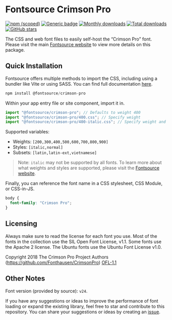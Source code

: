 # Fontsource Crimson Pro

[![npm (scoped)](https://img.shields.io/npm/v/@fontsource/crimson-pro?color=brightgreen)](https://www.npmjs.com/package/@fontsource/crimson-pro) [![Generic badge](https://img.shields.io/badge/fontsource-passing-brightgreen)](https://github.com/fontsource/fontsource) [![Monthly downloads](https://badgen.net/npm/dm/@fontsource/crimson-pro)](https://github.com/fontsource/fontsource) [![Total downloads](https://badgen.net/npm/dt/@fontsource/crimson-pro)](https://github.com/fontsource/fontsource) [![GitHub stars](https://img.shields.io/github/stars/fontsource/fontsource.svg?style=social&label=Star)](https://github.com/fontsource/fontsource/stargazers)

The CSS and web font files to easily self-host the “Crimson Pro” font. Please visit the main [Fontsource website](https://fontsource.org/fonts/crimson-pro) to view more details on this package.

## Quick Installation

Fontsource offers multiple methods to import the CSS, including using a bundler like Vite or using SASS. You can find full documentation [here](https://fontsource.org/docs/getting-started/introduction).

```javascript
npm install @fontsource/crimson-pro
```

Within your app entry file or site component, import it in.

```javascript
import "@fontsource/crimson-pro"; // Defaults to weight 400
import "@fontsource/crimson-pro/400.css"; // Specify weight
import "@fontsource/crimson-pro/400-italic.css"; // Specify weight and style
```

Supported variables:
- Weights: `[200,300,400,500,600,700,800,900]`
- Styles: `[italic,normal]`
- Subsets: `[latin,latin-ext,vietnamese]`

> Note: `italic` may not be supported by all fonts. To learn more about what weights and styles are supported, please visit the [Fontsource website](https://fontsource.org/fonts/crimson-pro).

Finally, you can reference the font name in a CSS stylesheet, CSS Module, or CSS-in-JS.

```css
body {
  font-family: "Crimson Pro";
}
```

## Licensing
Always make sure to read the license for each font you use. Most of the fonts in the collection use the SIL Open Font License, v1.1. Some fonts use the Apache 2 license. The Ubuntu fonts use the Ubuntu Font License v1.0.

Copyright 2018 The Crimson Pro Project Authors (https://github.com/Fonthausen/CrimsonPro)
[OFL-1.1](http://scripts.sil.org/OFL)

## Other Notes
Font version (provided by source): `v24`.

If you have any suggestions or ideas to improve the performance of font loading or expand the existing library, feel free to star and contribute to this repository. You can share your suggestions or ideas by creating an [issue](https://github.com/fontsource/fontsource/issues).